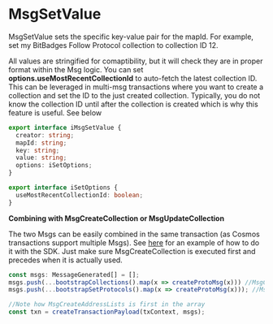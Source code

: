 # MsgSetValue

MsgSetValue sets the specific key-value pair for the mapId. For example, set my BitBadges Follow Protocol collection to collection ID 12.&#x20;

All values are stringified for comaptibility, but it will check they are in proper format within the Msg logic. You can set **options.useMostRecentCollectionId** to auto-fetch the latest collection ID. This can be leveraged in multi-msg transactions where you want to create a collection and set the ID to the just created collection. Typically, you do not know the collection ID until after the collection is created which is why this feature is useful. See below

```typescript
export interface iMsgSetValue {
  creator: string;
  mapId: string;
  key: string;
  value: string;
  options: iSetOptions;
}

export interface iSetOptions {
  useMostRecentCollectionId: boolean;
}
```

**Combining with MsgCreateCollection or MsgUpdateCollection**

The two Msgs can be easily combined in the same transaction (as Cosmos transactions support multiple Msgs). See [here](broken-reference) for an example of how to do it with the SDK. Just make sure MsgCreateCollection is executed first and precedes when it is actually used.

```typescript
const msgs: MessageGenerated[] = [];
msgs.push(...bootstrapCollections().map(x => createProtoMsg(x))) //MsgCreateCollections
msgs.push(...bootstrapSetProtocols().map(x => createProtoMsg(x))); //MsgSetCollectionForProtocol

//Note how MsgCreateAddressLists is first in the array
const txn = createTransactionPayload(txContext, msgs);
```
